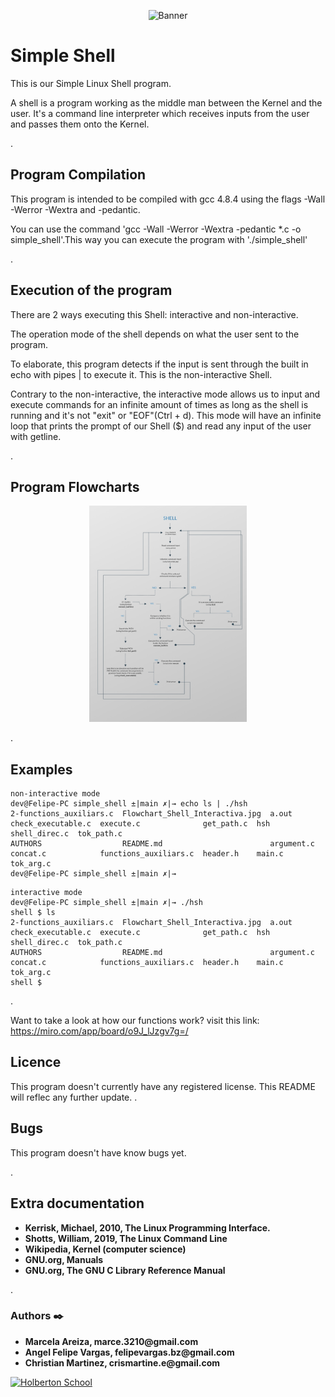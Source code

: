<p align="center"><img src='https://marketing4ecommerce.net/wp-content/uploads/2018/06/GitHub-logo-2-imagen.jpg' alt='Banner' width=40%></p>

# Simple Shell

This is our Simple Linux Shell program. 

A shell is a program working as the middle man between the Kernel and the user. It's a command line interpreter which receives inputs from the user and passes them onto the Kernel. 

.

## Program Compilation

This program is intended to be compiled with gcc 4.8.4 using the flags -Wall -Werror -Wextra and -pedantic.

You can use the command 'gcc -Wall -Werror -Wextra -pedantic *.c -o simple_shell'.This way you can execute the program with './simple_shell'

.

## Execution of the program

There are 2 ways executing this Shell: interactive and non-interactive.

The operation mode of the shell depends on what the user sent to the program. 

To elaborate, this program detects if the input is sent through the built in echo with pipes | to execute it. This is the non-interactive Shell.

Contrary to the non-interactive, the interactive mode allows us to input and execute commands for an infinite amount of times as long as the shell is running and it's not "exit" or "EOF"(Ctrl + d). This mode will have an infinite loop that prints the prompt of our Shell ($) and read any input of the user with getline.

.

## Program Flowcharts

<p align="center"><img src='https://github.com/felipevargas-bz/simple_shell/blob/main/Flowchart_Shell_Interactiva.jpg?raw=true' alt='Banner' width=50%></p>

.

## Examples

```
non-interactive mode
dev@Felipe-PC simple_shell ±|main ✗|→ echo ls | ./hsh
2-functions_auxiliars.c  Flowchart_Shell_Interactiva.jpg  a.out       check_executable.c  execute.c              get_path.c  hsh     shell_direc.c  tok_path.c
AUTHORS                  README.md                        argument.c  concat.c            functions_auxiliars.c  header.h    main.c  tok_arg.c
dev@Felipe-PC simple_shell ±|main ✗|→

```
```
interactive mode
dev@Felipe-PC simple_shell ±|main ✗|→ ./hsh
shell $ ls
2-functions_auxiliars.c  Flowchart_Shell_Interactiva.jpg  a.out       check_executable.c  execute.c              get_path.c  hsh     shell_direc.c  tok_path.c
AUTHORS                  README.md                        argument.c  concat.c            functions_auxiliars.c  header.h    main.c  tok_arg.c
shell $
```

.

Want to take a look at how our functions work?
visit this link: https://miro.com/app/board/o9J_lJzgv7g=/

## Licence

This program doesn't currently have any registered license. This README will reflec any further update.
.

## Bugs

This program doesn't have know bugs yet.

.

## Extra documentation

* __Kerrisk, Michael, 2010, The Linux Programming Interface.__
* __Shotts, William, 2019, The Linux Command Line__
* __Wikipedia, Kernel (computer science)__
* __GNU.org, Manuals__
* __GNU.org, The GNU C Library Reference Manual__

.

### Authors :black_nib:

* __Marcela Areiza, marce.3210@gmail.com__
* __Angel Felipe Vargas, felipevargas.bz@gmail.com__
* __Christian Martinez, crismartine.e@gmail.com__

<p aling="center">
<a href="https://www.holbertonschool.com" target="_blank">
<img src="http://www.holbertonschool.com/holberton-logo.png" alt="Holberton School"  /></a>
</p>
